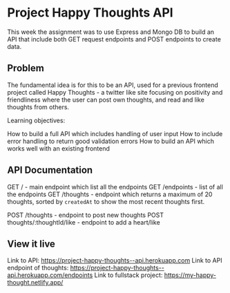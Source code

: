 # Project Happy Thoughts API

This week the assignment was to use Express and Mongo DB to build an API that include both GET request endpoints and POST endpoints to create data.

## Problem

The fundamental idea is for this to be an API, used for a previous frontend project called Happy Thoughts - a twitter like site focusing on positivity and friendliness where the user can post own thoughts, and read and like thoughts from others.

Learning objectives:

How to build a full API which includes handling of user input
How to include error handling to return good validation errors
How to build an API which works well with an existing frontend

## API Documentation

GET / - main endpoint which list all the endpoints
GET /endpoints - list of all the endpoints
GET /thoughts - endpoint which returns a maximum of 20 thoughts, sorted by `createdAt` to show the most recent thoughts first.

POST /thoughts - endpoint to post new thoughts
POST thoughts/:thoughtId/like - endpoint to add a heart/like

## View it live

Link to API: https://project-happy-thoughts--api.herokuapp.com
Link to API endpoint of thoughts: https://project-happy-thoughts--api.herokuapp.com/endpoints
Link to fullstack project: https://my-happy-thought.netlify.app/
